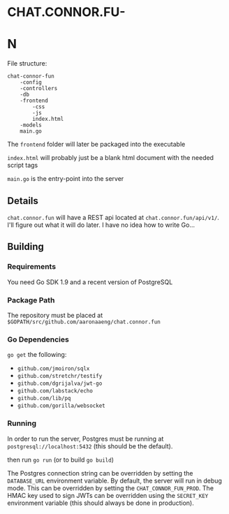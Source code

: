 # CHAT.CONNOR.FU-
# N

File structure:
```
chat-connor-fun
    -config
    -controllers
    -db
    -frontend
        -css
        -js
        index.html
    -models
    main.go
```

The `frontend` folder will later be packaged into the executable

`index.html` will probably just be a blank html document with the needed 
script tags  

`main.go` is the entry-point into the server

## Details
`chat.connor.fun` will have a REST api located at `chat.connor.fun/api/v1/`. 
I'll figure out what it will do later. I have no idea how to write Go...

## Building

### Requirements
You need Go SDK 1.9 and a recent version of PostgreSQL

### Package Path

The repository must be placed at `$GOPATH/src/github.com/aaronaaeng/chat.connor.fun`

### Go Dependencies

`go get` the following:  
- `github.com/jmoiron/sqlx`
- `github.com/stretchr/testify`
- `github.com/dgrijalva/jwt-go`
- `github.com/labstack/echo`
- `github.com/lib/pq`
- `github.com/gorilla/websocket`

### Running 

In order to run the server, Postgres must be running at `postgresql://localhost:5432`
(this should be the default). 

then run `go run` (or to build `go build`)

The Postgres connection string can be overridden by setting
the `DATABASE_URL` environment variable. By default, the server will run in debug mode. This
can be overridden by setting the `CHAT_CONNOR_FUN_PROD`. The HMAC key used to sign JWTs
can be overridden using the `SECRET_KEY` environment variable (this should always be done
in production).
